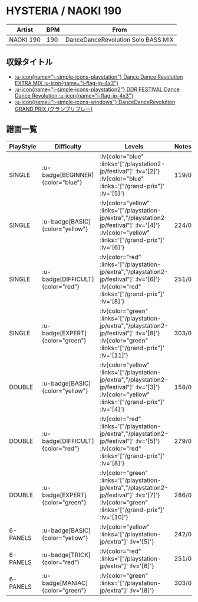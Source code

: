# HYSTERIA / NAOKI 190

|Artist|BPM|From|
|------|---|----|
|NAOKI 190|190|DanceDanceRevolution Solo BASS MIX|

## 収録タイトル

- [ :u-icon{name="i-simple-icons-playstation"} Dance Dance Revolution EXTRA MIX :u-icon{name="i-flag-jp-4x3"} ](/playstation-jp/extra)
- [ :u-icon{name="i-simple-icons-playstation2"} DDR FESTIVAL Dance Dance Revolution :u-icon{name="i-flag-jp-4x3"} ](/playstation2-jp/festival)
- [ :u-icon{name="i-simple-icons-windows"} DanceDanceRevolution GRAND PRIX (グランプリプレー)](/grand-prix)

## 譜面一覧

|PlayStyle|Difficulty|Levels|Notes|Movie|
|---------|----------|------|-----|-----|
|SINGLE| :u-badge[BEGINNER]{color="blue"} | :lv{color="blue" :links='["/playstation2-jp/festival"]' :lv='[2]'}  :lv{color="blue" :links='["/grand-prix"]' :lv='[5]'} |119/0||
|SINGLE| :u-badge[BASIC]{color="yellow"} | :lv{color="yellow" :links='["/playstation-jp/extra","/playstation2-jp/festival"]' :lv='[4]'}  :lv{color="yellow" :links='["/grand-prix"]' :lv='[6]'} |224/0||
|SINGLE| :u-badge[DIFFICULT]{color="red"} | :lv{color="red" :links='["/playstation-jp/extra","/playstation2-jp/festival"]' :lv='[6]'}  :lv{color="red" :links='["/grand-prix"]' :lv='[8]'} |251/0||
|SINGLE| :u-badge[EXPERT]{color="green"} | :lv{color="green" :links='["/playstation-jp/extra","/playstation2-jp/festival"]' :lv='[8]'}  :lv{color="green" :links='["/grand-prix"]' :lv='[11]'} |303/0||
|DOUBLE| :u-badge[BASIC]{color="yellow"} | :lv{color="yellow" :links='["/playstation-jp/extra","/playstation2-jp/festival"]' :lv='[3]'}  :lv{color="yellow" :links='["/grand-prix"]' :lv='[4]'} |158/0||
|DOUBLE| :u-badge[DIFFICULT]{color="red"} | :lv{color="red" :links='["/playstation-jp/extra","/playstation2-jp/festival"]' :lv='[5]'}  :lv{color="red" :links='["/grand-prix"]' :lv='[8]'} |279/0||
|DOUBLE| :u-badge[EXPERT]{color="green"} | :lv{color="green" :links='["/playstation-jp/extra","/playstation2-jp/festival"]' :lv='[7]'}  :lv{color="green" :links='["/grand-prix"]' :lv='[10]'} |286/0||
|6-PANELS| :u-badge[BASIC]{color="yellow"} | :lv{color="yellow" :links='["/playstation-jp/extra"]' :lv='[5]'} |242/0||
|6-PANELS| :u-badge[TRICK]{color="red"} | :lv{color="red" :links='["/playstation-jp/extra"]' :lv='[6]'} |251/0||
|6-PANELS| :u-badge[MANIAC]{color="green"} | :lv{color="green" :links='["/playstation-jp/extra"]' :lv='[8]'} |303/0||
